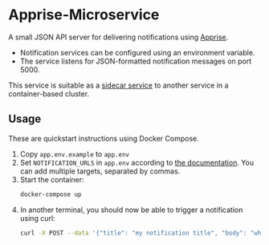 # Apprise-Microservice

A small JSON API server for delivering notifications using [Apprise](https://github.com/caronc/apprise).

* Notification services can be configured using an environment variable.
* The service listens for JSON-formatted notification messages on port 5000.

This service is suitable as a [sidecar service](https://docs.microsoft.com/en-us/azure/architecture/patterns/sidecar) to another service in a container-based cluster.


## Usage

These are quickstart instructions using Docker Compose.

1. Copy `app.env.example` to `app.env`
2. Set `NOTIFICATION_URLS` in `app.env` according to [the documentation](https://github.com/caronc/apprise/wiki). You can add multiple targets, separated by commas.
3. Start the container:
    ```bash
    docker-compose up
    ```
4. In another terminal, you should now be able to trigger a notification using curl:
    ```bash
    curl -X POST --data '{"title": "my notification title", "body": "what a great notification service!"}' localhost:5000
    ```

